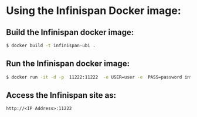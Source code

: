 # Using the Infinispan Docker image:

## Build the Infinispan docker image:
```bash
$ docker build -t infinispan-ubi .
```

## Run the Infinispan docker image:
```bash
$ docker run -it -d -p  11222:11222  -e USER=user -e  PASS=password infinispan-ubi
```

## Access the Infinispan site as:
```
http://<IP Address>:11222
```
